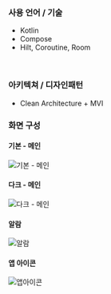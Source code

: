 ### 사용 언어 / 기술
- Kotlin
- Compose
- Hilt, Coroutine, Room
</br>

### 아키텍쳐 / 디자인패턴
- Clean Architecture + MVI

### 화면 구성
#### 기본 - 메인
![기본 - 메인](https://github.com/user-attachments/assets/39f8a380-9594-44b2-9052-1c0b629e6412)
#### 다크 - 메인
![다크 - 메인](https://github.com/user-attachments/assets/931ff6dd-2d25-4697-b2df-286f09cb4d76)
#### 알람
![알람](https://github.com/user-attachments/assets/7b3faaf7-5546-4b41-8183-cecc99ff0198)
#### 앱 아이콘
![앱아이콘](https://github.com/user-attachments/assets/efdaffbf-639c-407e-955c-54c4d910144f)
